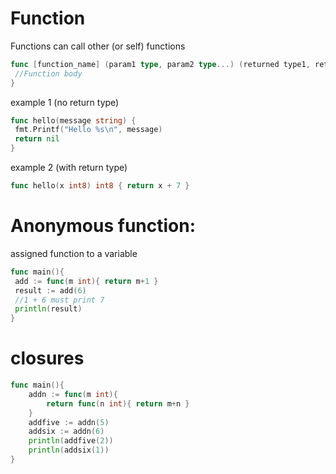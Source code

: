 # Function
Functions can call other (or self) functions

```go
func [function_name] (param1 type, param2 type...) (returned type1, returned type2...) {
 //Function body
}
```
example 1 (no return type)
```go
func hello(message string) {
 fmt.Printf("Hello %s\n", message)
 return nil
}
```
example 2 (with return type)
```go
func hello(x int8) int8 { return x + 7 }
```

# Anonymous function: 
assigned function to a variable
```go
func main(){
 add := func(m int){ return m+1 }
 result := add(6)
 //1 + 6 must print 7
 println(result)
}
```
# closures
```go
func main(){
    addn := func(m int){
        return func(n int){ return m+n }
    }
    addfive := addn(5)
    addsix := addn(6)
    println(addfive(2))
    println(addsix(1))
}
```